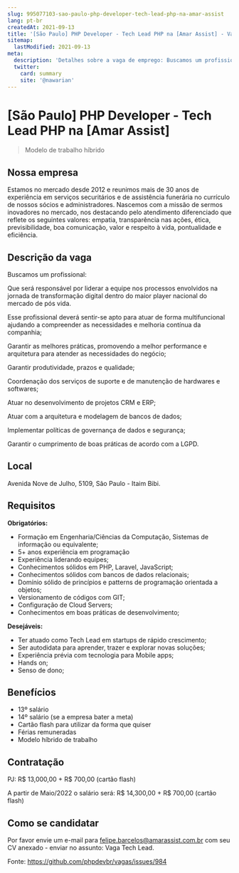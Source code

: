 ```yaml
---
slug: 995077103-sao-paulo-php-developer-tech-lead-php-na-amar-assist
lang: pt-br
createdAt: 2021-09-13
title: '[São Paulo] PHP Developer - Tech Lead PHP na [Amar Assist] - Vaga de Emprego'
sitemap:
  lastModified: 2021-09-13
meta:
  description: 'Detalhes sobre a vaga de emprego: Buscamos um profissional: Que será responsável por liderar a equipe nos processos envolvidos na jornada de transformação digital dentro do maior player nacional do mercado de pós vida.  Esse profissional deverá sentir-se apto para atuar de forma multifuncional ajudando a compreender as necessidades e melhoria contínua da companhia; Garantir as melhores práticas, promovendo a melhor performance e arquitetura para atender as necessidades do negócio; Garantir produtividade, prazos e qualidade; Coordenação dos serviços de suporte e de manutenção de hardwares e softwares; Atuar no desenvolvimento de projetos CRM e ERP; Atuar com a arquitetura e modelagem de bancos de dados; Implementar políticas de governança de dados e segurança; Garantir o cumprimento de boas práticas de acordo com a LGPD.'
  twitter:
    card: summary
    site: '@nawarian'
---
```


# [São Paulo] PHP Developer - Tech Lead PHP na [Amar Assist]

> Modelo de trabalho híbrido

## Nossa empresa

Estamos no mercado desde 2012 e reunimos mais de 30 anos de experiência em serviços securitários e de assistência funerária no currículo de nossos sócios e administradores. Nascemos com a missão de sermos inovadores no mercado, nos destacando pelo atendimento diferenciado que reflete os seguintes valores: empatia, transparência nas ações, ética, previsibilidade, boa comunicação, valor e respeito à vida, pontualidade e eficiência.

## Descrição da vaga

Buscamos um profissional:

Que será responsável por liderar a equipe nos processos envolvidos na jornada de transformação digital dentro do maior player nacional do mercado de pós vida.


Esse profissional deverá sentir-se apto para atuar de forma multifuncional ajudando a compreender as necessidades e melhoria contínua da companhia;

Garantir as melhores práticas, promovendo a melhor performance e arquitetura para atender as necessidades do negócio;

Garantir produtividade, prazos e qualidade;

Coordenação dos serviços de suporte e de manutenção de hardwares e softwares;

Atuar no desenvolvimento de projetos CRM e ERP;

Atuar com a arquitetura e modelagem de bancos de dados;

Implementar políticas de governança de dados e segurança;

Garantir o cumprimento de boas práticas de acordo com a LGPD.

## Local

Avenida Nove de Julho, 5109, São Paulo - Itaim Bibi.

## Requisitos

**Obrigatórios:**
- Formação em Engenharia/Ciências da Computação, Sistemas de informação ou equivalente;
- 5+ anos experiência em programação
- Experiência liderando equipes;
- Conhecimentos sólidos em PHP, Laravel, JavaScript;
- Conhecimentos sólidos com bancos de dados relacionais;
- Domínio sólido de princípios e patterns de programação orientada a objetos;
- Versionamento de códigos com GIT;
- Configuração de Cloud Servers;
- Conhecimentos em boas práticas de desenvolvimento;

**Desejáveis:**
- Ter atuado como Tech Lead em startups de rápido crescimento;
- Ser autodidata para aprender, trazer e explorar novas soluções;
- Experiência prévia com tecnologia para Mobile apps;
- Hands on;
- Senso de dono;

## Benefícios

- 13º salário
- 14º salário (se a empresa bater a meta)
- Cartão flash para utilizar da forma que quiser
- Férias remuneradas
- Modelo híbrido de trabalho

## Contratação

PJ: R$ 13,000,00 + R$ 700,00 (cartão flash)  

A partir de Maio/2022 o salário será:
R$ 14,300,00 + R$ 700,00 (cartão flash)  

## Como se candidatar

Por favor envie um e-mail para felipe.barcelos@amarassist.com.br com seu CV anexado - enviar no assunto: Vaga Tech Lead.

Fonte: https://github.com/phpdevbr/vagas/issues/984